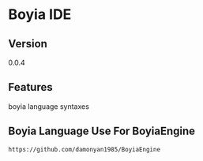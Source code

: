 # Boyia IDE

## Version
0.0.4

## Features
boyia language syntaxes

## Boyia Language Use For BoyiaEngine
```
https://github.com/damonyan1985/BoyiaEngine
```

